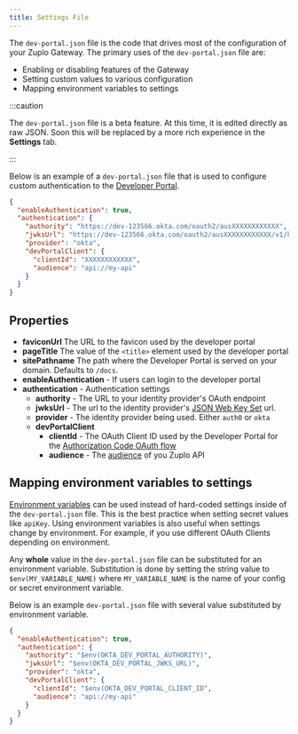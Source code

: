 ```yaml
---
title: Settings File
---
```


The `dev-portal.json` file is the code that drives most of the configuration of your Zuplo Gateway. The primary uses of the `dev-portal.json` file are:

- Enabling or disabling features of the Gateway
- Setting custom values to various configuration
- Mapping environment variables to settings

:::caution

The `dev-portal.json` file is a beta feature. At this time, it is edited directly as raw JSON. Soon this will be replaced by a more rich experience in the <SettingsTabIcon /> **Settings** tab.

:::

Below is an example of a `dev-portal.json` file that is used to configure custom authentication to the [Developer Portal](../developer-portal/index.md).

```json
{
  "enableAuthentication": true,
  "authentication": {
    "authority": "https://dev-123566.okta.com/oauth2/ausXXXXXXXXXXXX",
    "jwksUrl": "https://dev-123566.okta.com/oauth2/ausXXXXXXXXXXXX/v1/keys",
    "provider": "okta",
    "devPortalClient": {
      "clientId": "XXXXXXXXXXXX",
      "audience": "api://my-api"
    }
  }
}
```

## Properties

- **faviconUrl** The URL to the favicon used by the developer portal
- **pageTitle** The value of the `<title>` element used by the developer portal
- **sitePathname** The path where the Developer Portal is served on your domain. Defaults to `/docs`.
- **enableAuthentication** - If users can login to the developer portal
- **authentication** - Authentication settings
  - **authority** - The URL to your identity provider's OAuth endpoint
  - **jwksUrl** - The url to the identity provider's [JSON Web Key Set](https://auth0.com/docs/secure/tokens/json-web-tokens/json-web-key-sets) url.
  - **provider** - The identity provider being used. Either `auth0` or `okta`
  - **devPortalClient**
    - **clientId** - The OAuth Client ID used by the Developer Portal for the [Authorization Code OAuth flow](https://auth0.com/docs/get-started/authentication-and-authorization-flow/authorization-code-flow-with-proof-key-for-code-exchange-pkce)
    - **audience** - The [audience](https://auth0.com/docs/glossary#A:~:text=multi%2Dfactor%20authentication.-,Audience,-The%20unique%20identifier) of you Zuplo API

## Mapping environment variables to settings

[Environment variables](./environment-variables.md) can be used instead of hard-coded settings inside of the `dev-portal.json` file. This is the best practice when setting secret values like `apiKey`. Using environment variables is also useful when settings change by environment. For example, if you use different OAuth Clients depending on environment.

Any **whole** value in the `dev-portal.json` file can be substituted for an environment variable. Substitution is done by setting the string value to `$env(MY_VARIABLE_NAME)` where `MY_VARIABLE_NAME` is the name of your config or secret environment variable.

Below is an example `dev-portal.json` file with several value substituted by environment variable.

```json
{
  "enableAuthentication": true,
  "authentication": {
    "authority": "$env(OKTA_DEV_PORTAL_AUTHORITY)",
    "jwksUrl": "$env(OKTA_DEV_PORTAL_JWKS_URL)",
    "provider": "okta",
    "devPortalClient": {
      "clientId": "$env(OKTA_DEV_PORTAL_CLIENT_ID",
      "audience": "api://my-api"
    }
  }
}
```
